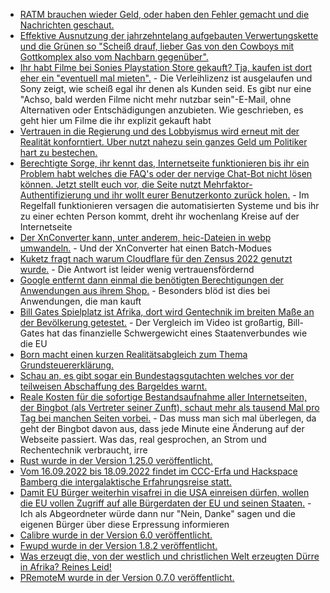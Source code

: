 * [RATM brauchen wieder Geld, oder haben den Fehler gemacht und die Nachrichten geschaut.](https://blog.fefe.de/?ts=9c3592a7)
* [Effektive Ausnutzung der jahrzehntelang aufgebauten Verwertungskette und die Grünen so "Scheiß drauf, lieber Gas von den Cowboys mit Gottkomplex also vom Nachbarn gegenüber".](https://blog.fefe.de/?ts=9c34285a)
* [Ihr habt Filme bei Sonies Playstation Store gekauft? Tja, kaufen ist dort eher ein "eventuell mal mieten".](https://www.borncity.com/blog/2022/07/11/sony-entfernt-gekaufte-studio-canal-filme-aus-playstation-store-zum-31-august-2022/) - Die Verleihlizenz ist ausgelaufen und Sony zeigt, wie scheiß egal ihr denen als Kunden seid. Es gibt nur eine "Achso, bald werden Filme nicht mehr nutzbar sein"-E-Mail, ohne Alternativen oder Entschädigungen anzubieten. Wie geschrieben, es geht hier um Filme die ihr explizit gekauft habt
* [Vertrauen in die Regierung und des Lobbyismus wird erneut mit der Realität konforntiert. Uber nutzt nahezu sein ganzes Geld um Politiker hart zu bestechen.](https://www.borncity.com/blog/2022/07/11/uber-files-schmutzige-lobby-kampagne-in-europa/)
* [Berechtigte Sorge, ihr kennt das, Internetseite funktionieren bis ihr ein Problem habt welches die FAQ's oder der nervige Chat-Bot nicht lösen können. Jetzt stellt euch vor, die Seite nutzt Mehrfaktor-Authentifizierung und ihr wollt eurer Benutzerkonto zurück holen.](https://utcc.utoronto.ca/~cks/space/blog/tech/MFAAccountRecoveryDistrust) - Im Regelfall funktionieren versagen die automatisierten Systeme und bis ihr zu einer echten Person kommt, dreht ihr wochenlang Kreise auf der Internetseite
* [Der XnConverter kann, unter anderem, heic-Dateien in webp umwandeln.](https://www.xnview.com/en/xnconvert/) - Und der XnConverter hat einen Batch-Modues
* [Kuketz fragt nach warum Cloudflare für den Zensus 2022 genutzt wurde.](https://www.kuketz-blog.de/fragdenstaat-antwort-vom-zensus-bezueglich-cloudflare/) - Die Antwort ist leider wenig vertrauensfördernd
* [Google entfernt dann einmal die benötigten Berechtigungen der Anwendungen aus ihrem Shop.](https://www.kuketz-blog.de/google-entfernt-informationen-zu-app-berechtigungen-aus-dem-playstore/) - Besonders blöd ist dies bei Anwendungen, die man kauft
* [Bill Gates Spielplatz ist Afrika, dort wird Gentechnik im breiten Maße an der Bevölkerung getestet.](https://www.youtube.com/watch?v=9Sl0As0EAxU) - Der Vergleich im Video ist großartig, Bill-Gates hat das finanzielle Schwergewicht eines Staatenverbundes wie die EU
* [Born macht einen kurzen Realitätsabgleich zum Thema Grundsteuererklärung.](https://www.borncity.com/blog/2022/07/11/neue-grundsteuererklrung-und-das-elster-chaos/)
* [Schau an, es gibt sogar ein Bundestagsgutachten welches vor der teilweisen Abschaffung des Bargeldes warnt.](https://www.borncity.com/blog/2022/07/11/bundestag-gutachter-warnung-vor-welt-ohne-bargeld/)
* [Reale Kosten für die sofortige Bestandsaufnahme aller Internetseiten, der Bingbot (als Vertreter seiner Zunft), schaut mehr als tausend Mal pro Tag bei manchen Seiten vorbei.](https://utcc.utoronto.ca/~cks/space/blog/web/BingbotFrontPageBlock) - Das muss man sich mal überlegen, da geht der Bingbot davon aus, dass jede Minute eine Änderung auf der Webseite passiert. Was das, real gesprochen, an Strom und Rechentechnik verbraucht, irre
* [Rust wurde in der Version 1.25.0 veröffentlicht.](https://blog.rust-lang.org/2022/07/11/Rustup-1.25.0.html)
* [Vom 16.09.2022 bis 18.09.2022 findet im CCC-Erfa und Hackspace Bamberg die intergalaktische Erfahrungsreise statt.](https://events.ccc.de/2022/07/11/erste-intergalaktische-erfahrungsreise/)
* [Damit EU Bürger weiterhin visafrei in die USA einreisen dürfen, wollen die EU vollen Zugriff auf alle Bürgerdaten der EU und seinen Staaten.](https://netzpolitik.org/2022/direktzugriff-auf-biometriedaten-fuenf-staaten-geben-forderung-der-us-regierung-nach-eu-abgeordnete-sprechen-von-erpressung/) - Ich als Abgeordneter würde dann nur "Nein, Danke" sagen und die eigenen Bürger über diese Erpressung informieren
* [Calibre wurde in der Version 6.0 veröffentlicht.](https://lwn.net/Articles/900674/)
* [Fwupd wurde in der Version 1.8.2 veröffentlicht.](https://www.phoronix.com/scan.php?page=news_item&px=Fwupd-1.8.2-Released)
* [Was erzeugt die, von der westlich und christlichen Welt erzeugten Dürre in Afrika? Reines Leid!](https://netzfrauen.org/2022/07/11/africa-28/)
* [PRemoteM wurde in der Version 0.7.0 veröffentlicht.](https://github.com/1Remote/PRemoteM/releases/tag/0.7.0)
